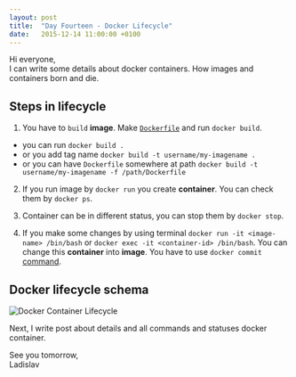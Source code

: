 ```yaml
---
layout: post
title:  "Day Fourteen - Docker Lifecycle"
date:   2015-12-14 11:00:00 +0100
---
```


Hi everyone,<br>
 I can write some details about docker containers. How images and containers born and die.

## Steps in lifecycle

1. You have to `build` **image**. Make [`Dockerfile`](http://localhost:4000/2015/12/07/day-seven-dockerfile/) and run `docker build`.

  - you can run `docker build .`
  - or you add tag name `docker build -t username/my-imagename .`
  - or you can have `Dockerfile` somewhere at path `docker build -t username/my-imagename -f /path/Dockerfile`

2. If you run image by `docker run` you create **container**. You can check them by `docker ps`.

3. Container can be in different status, you can stop them by `docker stop`.

4. If you make some changes by using terminal `docker run -it <image-name> /bin/bash` or `docker exec -it <container-id> /bin/bash`. You can change this **container** into **image**. You have to use `docker commit` [command](https://docs.docker.com/engine/reference/commandline/commit/).

## Docker lifecycle schema

![Docker Container Lifecycle](/assets/docker-lifecycle-2.png)

Next, I write post about details and all commands and statuses docker container.

See you tomorrow,<br>
Ladislav
